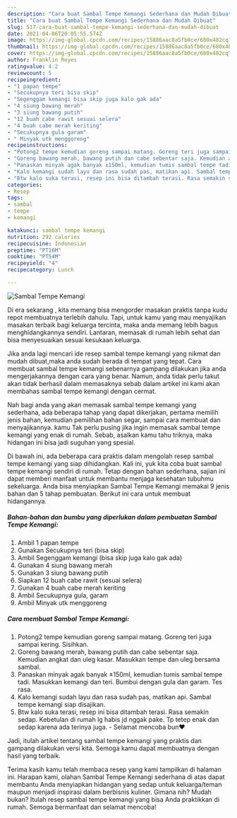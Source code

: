 ```yaml
---
description: "Cara buat Sambal Tempe Kemangi Sederhana dan Mudah Dibuat"
title: "Cara buat Sambal Tempe Kemangi Sederhana dan Mudah Dibuat"
slug: 517-cara-buat-sambal-tempe-kemangi-sederhana-dan-mudah-dibuat
date: 2021-04-06T20:05:55.574Z
image: https://img-global.cpcdn.com/recipes/15886aac8a5fb0ce/680x482cq70/sambal-tempe-kemangi-foto-resep-utama.jpg
thumbnail: https://img-global.cpcdn.com/recipes/15886aac8a5fb0ce/680x482cq70/sambal-tempe-kemangi-foto-resep-utama.jpg
cover: https://img-global.cpcdn.com/recipes/15886aac8a5fb0ce/680x482cq70/sambal-tempe-kemangi-foto-resep-utama.jpg
author: Franklin Reyes
ratingvalue: 4.2
reviewcount: 5
recipeingredient:
- "1 papan tempe"
- "Secukupnya teri bisa skip"
- "Segenggam kemangi bisa skip juga kalo gak ada"
- "4 siung bawang merah"
- "3 siung bawang putih"
- "12 buah cabe rawit sesuai selera"
- "4 buah cabe merah keriting"
- "Secukupnya gula garam"
- " Minyak utk menggoreng"
recipeinstructions:
- "Potong2 tempe kemudian goreng sampai matang. Goreng teri juga sampai kering. Sisihkan."
- "Goreng bawang merah, bawang putih dan cabe sebentar saja. Kemudian angkat dan uleg kasar. Masukkan tempe dan uleg bersama sambal."
- "Panaskan minyak agak banyak ±150ml, kemudian tumis sambal tempe tadi. Masukkan kemangi dan teri. Bumbui dengan gula dan garam. Tes rasa."
- "Kalo kemangi sudah layu dan rasa sudah pas, matikan api. Sambal tempe kemangi siap disajikan."
- "Btw kalo suka terasi, resep ini bisa ditambah terasi. Rasa semakin sedap. Kebetulan di rumah lg habis jd nggak pake. Tp tetep enak dan sedap karena ada terinya juga. Selamat mencoba bun❤"
categories:
- Resep
tags:
- sambal
- tempe
- kemangi

katakunci: sambal tempe kemangi 
nutrition: 292 calories
recipecuisine: Indonesian
preptime: "PT16M"
cooktime: "PT54M"
recipeyield: "4"
recipecategory: Lunch

---
```



![Sambal Tempe Kemangi](https://img-global.cpcdn.com/recipes/15886aac8a5fb0ce/680x482cq70/sambal-tempe-kemangi-foto-resep-utama.jpg)

Di era  sekarang , kita memang bisa mengorder masakan praktis tanpa kudu repot membuatnya terlebih dahulu. Tapi, untuk kamu yang mau menyajikan masakan terbaik bagi keluarga tercinta, maka anda memang lebih bagus menghidangkannya sendiri. Lantaran, memasak di rumah lebih sehat dan bisa menyesuaikan sesuai kesukaan keluarga.

Jika anda lagi mencari ide resep sambal tempe kemangi yang nikmat dan mudah dibuat,maka anda sudah berada di tempat yang tepat. Cara membuat sambal tempe kemangi  sebenarnya gampang dilakukan jika anda mengerjakannya dengan cara yang benar. Namun, anda tidak perlu takut akan tidak berhasil dalam memasaknya 
sebab dalam artikel ini kami akan membahas sambal tempe kemangi dengan cermat.  



Nah bagi anda yang akan memasak sambal tempe kemangi yang sederhana, ada beberapa tahap yang dapat dikerjakan, pertama memilih jenis bahan, kemudian pemilihan bahan segar, sampai cara membuat dan menyajikannya. kamu Tak perlu pusing jika ingin memasak sambal tempe kemangi yang enak di rumah. Sebab, asalkan kamu  tahu triknya, maka hidangan ini bisa jadi suguhan yang spesial.

Di bawah ini, ada beberapa cara praktis  dalam mengolah resep sambal tempe kemangi yang siap dihidangkan. Kali ini, yuk kita coba buat sambal tempe kemangi sendiri di rumah. Tetap dengan bahan sederhana, sajian ini dapat memberi manfaat untuk membantu menjaga kesehatan tubuhmu sekeluarga. Anda bisa menyiapkan Sambal Tempe Kemangi memakai 9 jenis bahan dan 5 tahap pembuatan. Berikut ini cara untuk membuat hidangannya.

<!--inarticleads1-->

##### Bahan-bahan dan bumbu yang diperlukan dalam pembuatan Sambal Tempe Kemangi:

1. Ambil 1 papan tempe
1. Gunakan Secukupnya teri (bisa skip)
1. Ambil Segenggam kemangi (bisa skip juga kalo gak ada)
1. Gunakan 4 siung bawang merah
1. Gunakan 3 siung bawang putih
1. Siapkan 12 buah cabe rawit (sesuai selera)
1. Gunakan 4 buah cabe merah keriting
1. Ambil Secukupnya gula, garam
1. Ambil  Minyak utk menggoreng




<!--inarticleads2-->

##### Cara membuat Sambal Tempe Kemangi:

1. Potong2 tempe kemudian goreng sampai matang. Goreng teri juga sampai kering. Sisihkan.
1. Goreng bawang merah, bawang putih dan cabe sebentar saja. Kemudian angkat dan uleg kasar. Masukkan tempe dan uleg bersama sambal.
1. Panaskan minyak agak banyak ±150ml, kemudian tumis sambal tempe tadi. Masukkan kemangi dan teri. Bumbui dengan gula dan garam. Tes rasa.
1. Kalo kemangi sudah layu dan rasa sudah pas, matikan api. Sambal tempe kemangi siap disajikan.
1. Btw kalo suka terasi, resep ini bisa ditambah terasi. Rasa semakin sedap. Kebetulan di rumah lg habis jd nggak pake. Tp tetep enak dan sedap karena ada terinya juga. - Selamat mencoba bun❤




Jadi, itulah artikel tentang  sambal tempe kemangi  yang praktis dan gampang dilakukan versi kita. Semoga kamu dapat membuatnya dengan hasil yang terbaik. 

Terima kasih kamu telah membaca resep yang kami tampilkan di halaman ini. Harapan kami, olahan  Sambal Tempe Kemangi sederhana di atas dapat membantu Anda menyiapkan hidangan yang sedap untuk keluarga/teman maupun menjadi inspirasi dalam berbisnis kuliner. Gimana nih? Mudah bukan? Itulah resep sambal tempe kemangi yang bisa Anda praktikkan di rumah. Semoga bermanfaat dan selamat mencoba!

